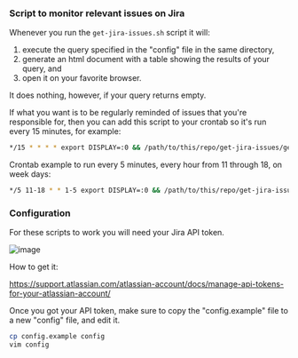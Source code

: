 ### Script to monitor relevant issues on Jira

Whenever you run the `get-jira-issues.sh` script it will:
1. execute the query specified in the "config" file in the same directory, 
2. generate an html document with a table showing the results of your query, and
3. open it on your favorite browser.

It does nothing, however, if your query returns empty. 

If what you want is to be regularly reminded of issues that you're responsible for, 
then you can add this script to your crontab so it's run every 15 minutes, for example:
```bash
*/15 * * * * export DISPLAY=:0 && /path/to/this/repo/get-jira-issues/get-jira-issues.sh
```

Crontab example to run every 5 minutes, every hour from 11 through 18, on week days:
```bash
*/5 11-18 * * 1-5 export DISPLAY=:0 && /path/to/this/repo/get-jira-issues/get-jira-issues.sh
```

### Configuration
For these scripts to work you will need your Jira API token. 

![image](https://user-images.githubusercontent.com/87875608/128429786-920c135a-af0e-43e7-9b64-bfd8bdbecd3e.png)

How to get it:

https://support.atlassian.com/atlassian-account/docs/manage-api-tokens-for-your-atlassian-account/

Once you got your API token, make sure to copy the "config.example" file to a new "config" file, and edit it.
```bash
cp config.example config
vim config
```
